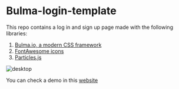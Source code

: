 # Bulma-login-template
This repo contains a log in and sign up page made with the following libraries:
1. [Bulma.io, a modern CSS framework](http://bulma.io/)
2. [FontAwesome icons](http://fontawesome.io/)
3. [Particles.js](http://vincentgarreau.com/particles.js/)

![desktop](https://github.com/adriancast/Bulma-login-template/blob/master/assets/img/bulma-login-desktop.png)

You can check a demo in this [website](https://adriancast.github.io/Bulma-login-template/login.html)

